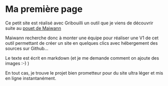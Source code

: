 ---
---

# Ma première page

Ce petit site est réalisé avec Gribouilli un outil que je viens de découvrir suite au [pouet de Maiwann](https://re.lire.im/@maiwann@framapiaf.org/109382987941333678)

Maiwann recherche donc à monter une équipe pour réaliser une V1 de cet outil permettant de créer un site en quelques clics avec hébergement des sources sur Github…

Le texte est écrit en markdown (et je me demande comment on ajoute des images :-) )

En tout cas, je trouve le projet bien prometteur pour du site ultra léger et mis en ligne instantanément.
